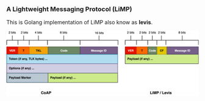 ### A Lightweight Messaging Protocol (LiMP) 
This is Golang implementation of LiMP also know as <b>levis</b>.

<img src='examples/res/proto.jpg' />


